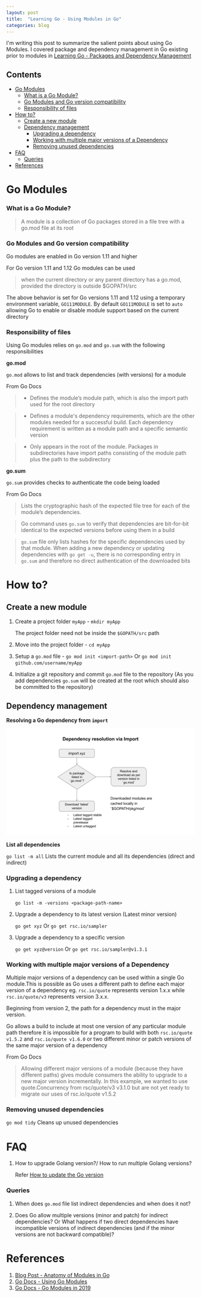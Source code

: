 ```yaml
---
layout: post
title:  "Learning Go - Using Modules in Go"
categories: blog
---
```


I'm writing this post to summarize the salient points about using Go Modules. I covered package and dependency management in Go existing prior to modules in [Learning Go - Packages and Dependency Management](https://dsinecos.github.io/blog/Learning-Go-Packages-and-Dependency-Management)

## Contents
- [Go Modules](#go-modules)
    - [What is a Go Module?](#what-is-a-go-module)
    - [Go Modules and Go version compatibility](#go-modules-and-go-version-compatibility)
    - [Responsibility of files](#responsibility-of-files)
- [How to?](#how-to)
  - [Create a new module](#create-a-new-module)
  - [Dependency management](#dependency-management)
    - [Upgrading a dependency](#upgrading-a-dependency)
    - [Working with multiple major versions of a Dependency](#working-with-multiple-major-versions-of-a-dependency)
    - [Removing unused dependencies](#removing-unused-dependencies)
- [FAQ](#faq)
    - [Queries](#queries)
- [References](#references)

# Go Modules

### What is a Go Module?

> A module is a collection of Go packages stored in a file tree with a go.mod file at its root

### Go Modules and Go version compatibility

Go modules are enabled in Go version 1.11 and higher

For Go version 1.11 and 1.12 Go modules can be used 

> when the current directory or any parent directory has a go.mod, provided the directory is outside $GOPATH/src

The above behavior is set for Go versions 1.11 and 1.12 using a temporary environment variable, `GO111MODULE`. By default `GO111MODULE` is set to `auto` allowing Go to enable or disable module support based on the current directory

### Responsibility of files

Using Go modules relies on `go.mod` and `go.sum` with the following responsibilities

**go.mod**

`go.mod` allows to list and track dependencies (with versions) for a module

From Go Docs

> - Defines the module’s module path, which is also the import path used for the root directory

> - Defines a module's dependency requirements, which are the other modules needed for a successful build. Each dependency requirement is written as a module path and a specific semantic version

> - Only appears in the root of the module. Packages in subdirectories have import paths consisting of the module path plus the path to the subdirectory

**go.sum**

`go.sum` provides checks to authenticate the code being loaded

From Go Docs

> Lists the cryptographic hash of the expected file tree for each of the module’s dependencies. 

> Go command uses `go.sum` to verify that dependencies are bit-for-bit identical to the expected versions before using them in a build

> `go.sum` file only lists hashes for the specific dependencies used by that module. When adding a new dependency or updating dependencies with `go get -u`, there is no corresponding entry in `go.sum` and therefore no direct authentication of the downloaded bits

# How to?

## Create a new module

1. Create a project folder `myApp` - `mkdir myApp` 

   The project folder need not be inside the `$GOPATH/src` path

2. Move into the project folder - `cd myApp`

3. Setup a `go.mod` file - `go mod init <import-path>` Or `go mod init github.com/username/myApp`

4. Initialize a git repository and commit `go.mod` file to the repository (As you add dependencies `go.sum` will be created at the root which should also be committed to the repository)

## Dependency management

**Resolving a Go dependency from `import`**

![dependency-resolution-via-import](/assets/dependency-resolution-via-import.svg)

**List all dependencies**

`go list -m all` Lists the current module and all its dependencies (direct and indirect)

### Upgrading a dependency

1. List tagged versions of a module

   `go list -m -versions <package-path-name>`

2. Upgrade a dependency to its latest version (Latest minor version)

   `go get xyz` Or `go get rsc.io/sampler`

3. Upgrade a dependency to a specific version

   `go get xyz@version` Or `go get rsc.io/sampler@v1.3.1`

### Working with multiple major versions of a Dependency

Multiple major versions of a dependency can be used within a single Go module.This is possible as Go uses a different path to define each major version of a dependency eg. `rsc.io/quote` represents version 1.x.x while `rsc.io/quote/v3` represents version 3.x.x. 

Beginning from version 2, the path for a dependency must in the major version.

Go allows a build to include at most one version of any particular module path therefore it is impossible for a program to build with both `rsc.io/quote v1.5.2` and `rsc.io/quote v1.6.0` or two different minor or patch versions of the same major version of a dependency

From Go Docs

> Allowing different major versions of a module (because they have different paths) gives module consumers the ability to upgrade to a new major version incrementally. In this example, we wanted to use quote.Concurrency from rsc/quote/v3 v3.1.0 but are not yet ready to migrate our uses of rsc.io/quote v1.5.2

### Removing unused dependencies

`go mod tidy` Cleans up unused dependencies

# FAQ

1. How to upgrade Golang version?/ How to run multiple Golang versions?

   Refer [How to update the Go version](https://gist.github.com/nikhita/432436d570b89cab172dcf2894465753)

### Queries 

1. When does `go.mod` file list indirect dependencies and when does it not?

2. Does Go allow multiple versions (minor and patch) for indirect dependencies? Or What happens if two direct dependencies have incompatible versions of indirect dependencies (and if the minor versions are not backward compatible)?

# References

1. [Blog Post - Anatomy of Modules in Go](https://medium.com/rungo/anatomy-of-modules-in-go-c8274d215c16)
2. [Go Docs - Using Go Modules](https://blog.golang.org/using-go-modules)
3. [Go Docs - Go Modules in 2019](https://blog.golang.org/modules2019)
